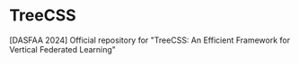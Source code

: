 # TreeCSS 
[DASFAA 2024] Official repository for "TreeCSS: An Efficient Framework for Vertical Federated Learning"
 